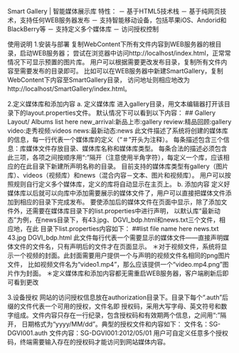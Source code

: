 Smart Gallery | 智能媒体展示库
特性：
－ 基于HTML5技术栈
－ 基于纯网页技术，支持任何WEB服务器发布
－ 支持智能移动设备，包括苹果iOS、Andorid和BlackBerry等
－ 支持定义多个媒体库
－ 访问授权控制

使用说明
1.安装与部署
复制WebContent下所有文件内容到WEB服务器的根目录，启动WEB服务器；
尝试在浏览器中访问http://localhost/index.html，正常常情况下可显示预置的图片库。
用户可以根据需要更改发布目录，复制所有文件内容至需要发布的目录即可。
比如可以在WEB服务器中新建SmartGallery，复制WebContent下内容至SmartGallery目录，
访问地址则相应地改为http://localhost/SmartGallery/index.html。

2.定义媒体库和添加内容
a. 定义媒体库
进入gallery目录，用文本编辑器打开该目录下的layout.properties文件。
默认情况下可以看到以下内容：
	## Gallery Layout/ Albums list here
	new_arrival:新品上市:gallery
	review:精品回顾:gallery
	video:走秀视频:videos
	news:最新动态:news
此文件描述了系统将创建的媒体库的信息，每一行代表一个媒体库的定义（“＃”开头为注释）。
每条描述包含三个信息：库媒体文件存放目录、媒体库名称和媒体库类型。
每条合法的描述必须包含此三项，各项之间按顺序用“:”隔开（注意使用半角字符），每定义一个库，应该相应的在此目录下新建所声明名称的目录。
目前支持的媒体库类型有gallery（图片库）、videos（视频库）和news（混合内容－文本、图片和视频库）。
用户可以按照规则自行定义多个媒体库，定义的库将自动显示在主页上。
b. 添加内容
定义好媒体库以后就可以向库中添加需要展示的媒体文件了，用户可以直接把媒体文件添加到相应的目录下完成发布。
要使添加后的媒体文件在页面中显示，除了添加文件外，还需要在媒体库目录下的list.properties中进行声明，
以默认库“最新动态”为例，在news目录下，有43.jpg、DGVI_bdp.html和news.txt三个文件，相应地，在此
目录下list.properties内容如下：
	##list file name here
	news.txt
	43.jpg
	DGVI_bdp.html
此文件每行代表一个需要显示的媒体文件——直接声明媒体文件的文件名，只有声明后的文件才在页面显示。
＊对于视频文件，系统将显示一个视频的封面。此封面需要用户提供一个与声明的视频文件名相同的png图片文件，
比如视频文件名为“video1.mp4”，那么应该提供一个“video.mp4.png”图片作为封面。
＊定义媒体库和添加内容都无需重启WEB服务器，客户端刷新后即可看到更改

3.设备授权
网站的访问授权信息放在authorization目录下。目录下每个“.auth”后缀的文件代表一个可用的授权，文件名即
授权码，采用大写字母、英文符号和数字组成。文件内容只存在一行纪录，包含授权码和有效期两个信息，之间用“:”隔开，
日期格式为“yyyy/MM/dd”。典型的授权文件和内容如下：
	文件名：SG-DGVI001.auth
	文件内容：SG-DGVI001:2012/05/01
用户可自定义任意多个授权码，终端需要输入存在的授权码才能访问到网站媒体内容。